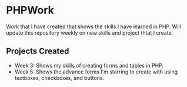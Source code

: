 # PHPWork

Work that I have created that shows the skills I have learned in PHP. Will update this repository weekly on new skills and project thtat I create.

## Projects Created

- Week 3: Shows my skills of creating forms and tables in PHP.
- Week 5: Shows the advance forms I'm starring to create with using textboxes, checkboxes, and buttons.
